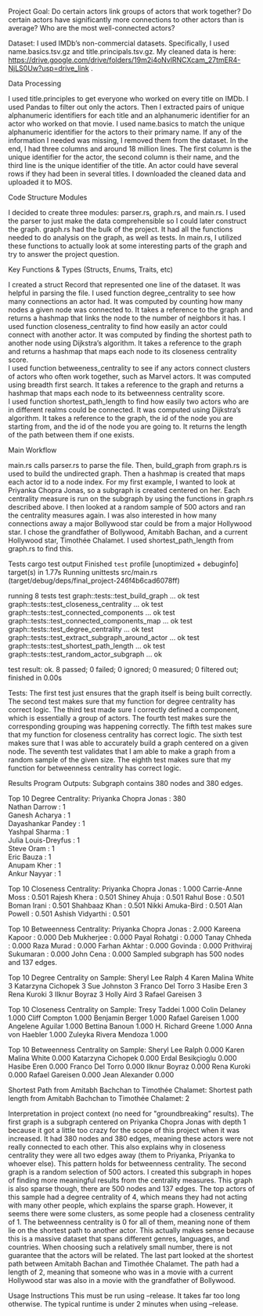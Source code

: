 
Project Goal: Do certain actors link groups of actors that work together? Do certain actors have significantly more connections to other actors than is average? Who are the most well-connected actors?


Dataset: I used IMDb’s non-commercial datasets. Specifically, I used name.basics.tsv.gz and title.principals.tsv.gz. My cleaned  data is here: https://drive.google.com/drive/folders/19m2i4oNvlRNCXcam_27tmER4-NjLS0Uw?usp=drive_link .


 Data Processing


I used title.principles to get everyone who worked on every title on IMDb. I used Pandas to filter out only the actors. Then I extracted pairs of unique alphanumeric identifiers for each title and an alphanumeric identifier for an actor who worked on that movie. I used name.basics to match the unique alphanumeric identifier for the actors to their primary name. If any of the information I needed was missing, I removed them from the dataset. In the end, I had three columns and around 18 million lines. The first column is the unique identifier for the actor, the second column is their name, and the third line is the unique identifier of the title. An actor could have several rows if they had been in several titles.
I downloaded the cleaned data and uploaded it to MOS. 


Code Structure
Modules


I decided to create three modules: parser.rs, graph.rs, and main.rs. I used the parser to just make the data comprehensible so I could later construct the graph. graph.rs had the bulk of the project. It had all the functions needed to do analysis on the graph, as well as tests. In main.rs, I utilized these functions to actually look at some interesting parts of the graph and try to answer the project question. 




Key Functions & Types (Structs, Enums, Traits, etc)

I created a struct Record that represented one line of the dataset. It was helpful in parsing the file.
I used function degree_centrality to see how many connections an actor had. It was computed by counting how many nodes a given node was connected to. It takes a reference to the graph and returns a hashmap that links the node to the number of neighbors it has. 
I used function closeness_centrality to find how easily an actor could connect with another actor. It was computed by finding the shortest path to another node using Dijkstra’s algorithm. It takes a reference to the graph and returns a hashmap that maps each node to its closeness centrality score.  
I used function betweeness_centrality to see if any actors connect clusters of actors who often work together, such as Marvel actors. It was computed using breadth first search. It takes a reference to the graph and returns a hashmap that maps each node to its betweenness centrality score.  
I used function shortest_path_length to find how easily two actors who are in different realms could be connected. It was computed using Dijkstra’s algorithm. It takes a reference to the graph, the id of the node you are starting from, and the id of the node you are going to. It returns the length of the path between them if one exists. 



Main Workflow


main.rs calls parser.rs to parse the file. Then, build_graph from graph.rs is used to build the undirected graph. Then a hashmap is created that maps each actor id to a node index. For my first example, I wanted to look at Priyanka Chopra Jonas, so a subgraph is created centered on her. Each centrality measure is run on the subgraph by using the functions in graph.rs described above. I then looked at a random sample of 500 actors and ran the centrality measures again. I was also interested in how many connections away a major Bollywood star could be from a major Hollywood star. I chose the grandfather of Bollywood, Amitabh Bachan, and a current Hollywood star, Timothée Chalamet. I used shortest_path_length from graph.rs to find this. 




Tests
cargo test output 
Finished `test` profile [unoptimized + debuginfo] target(s) in 1.77s
     Running unittests src/main.rs (target/debug/deps/final_project-246f4b6cad6078ff)

running 8 tests
test graph::tests::test_build_graph ... ok
test graph::tests::test_closeness_centrality ... ok
test graph::tests::test_connected_components ... ok
test graph::tests::test_connected_components_map ... ok
test graph::tests::test_degree_centrality ... ok
test graph::tests::test_extract_subgraph_around_actor ... ok
test graph::tests::test_shortest_path_length ... ok
test graph::tests::test_random_actor_subgraph ... ok

test result: ok. 8 passed; 0 failed; 0 ignored; 0 measured; 0 filtered out; finished in 0.00s


Tests:
The first test just ensures that the graph itself is being built correctly.
The second test makes sure that my function for degree centrality has correct logic.
The third test made sure I correctly defined a component, which is essentially a group of actors.
The fourth test makes sure the corresponding grouping was happening correctly.
The fifth test makes sure that my function for closeness centrality has correct logic.
The sixth test makes sure that I was able to accurately build a graph centered on a given node.
The seventh test validates that I am able to make a graph from a random sample of the given size.
The eighth test makes sure that my function for betweenness centrality has correct logic.







Results
Program Outputs:
Subgraph contains 380 nodes and 380 edges.

Top 10 Degree Centrality:
Priyanka Chopra Jonas              : 380  
Nathan Darrow                      : 1    
Ganesh Acharya                     : 1    
Dayashankar Pandey                 : 1    
Yashpal Sharma                     : 1    
Julia Louis-Dreyfus                : 1    
Steve Oram                         : 1    
Eric Bauza                         : 1    
Anupam Kher                        : 1    
Ankur Nayyar                       : 1    

Top 10 Closeness Centrality:
Priyanka Chopra Jonas              : 1.000
Carrie-Anne Moss                   : 0.501
Rajesh Khera                       : 0.501
Shiney Ahuja                       : 0.501
Rahul Bose                         : 0.501
Boman Irani                        : 0.501
Shahbaaz Khan                      : 0.501
Nikki Amuka-Bird                   : 0.501
Alan Powell                        : 0.501
Ashish Vidyarthi                   : 0.501

Top 10 Betweenness Centrality:
Priyanka Chopra Jonas              : 2.000
Kareena Kapoor                     : 0.000
Deb Mukherjee                      : 0.000
Payal Rohatgi                      : 0.000
Tanay Chheda                       : 0.000
Raza Murad                         : 0.000
Farhan Akhtar                      : 0.000
Govinda                            : 0.000
Prithviraj Sukumaran               : 0.000
John Cena                          : 0.000
Sampled subgraph has 500 nodes and 137 edges.

Top 10 Degree Centrality on Sample:
Sheryl Lee Ralph                    4
Karen Malina White                  3
Katarzyna Cichopek                  3
Sue Johnston                        3
Franco Del Torro                    3
Hasibe Eren                         3
Rena Kuroki                         3
Ilknur Boyraz                       3
Holly Aird                          3
Rafael Gareisen                     3

Top 10 Closeness Centrality on Sample:
Tresy Taddei                        1.000
Colin Delaney                       1.000
Cliff Compton                       1.000
Benjamin Berger                     1.000
Rafael Gareisen                     1.000
Angelene Aguilar                    1.000
Bettina Banoun                      1.000
H. Richard Greene                   1.000
Anna von Haebler                    1.000
Zuleyka Rivera Mendoza              1.000

Top 10 Betweenness Centrality on Sample:
Sheryl Lee Ralph                    0.000
Karen Malina White                  0.000
Katarzyna Cichopek                  0.000
Erdal Besikçioglu                   0.000
Hasibe Eren                         0.000
Franco Del Torro                    0.000
Ilknur Boyraz                       0.000
Rena Kuroki                         0.000
Rafael Gareisen                     0.000
Jean Alexander                      0.000

Shortest Path from Amitabh Bachchan to Timothée Chalamet:
Shortest path length from Amitabh Bachchan to Timothée Chalamet: 2



Interpretation in project context (no need for "groundbreaking” results).
The first graph is a subgraph centered on Priyanka Chopra Jonas with depth 1 because it got a little too crazy for the scope of this project when it was increased. It had 380 nodes and 380 edges, meaning these actors were not really connected to each other. This also explains why in closeness centrality they were all two edges away (them to Priyanka, Priyanka to whoever else). This pattern holds for betweenness centrality. 
The second graph is a random selection of 500 actors. I created this subgraph in hopes of finding more meaningful results from the centrality measures. This graph is also sparse though, there are 500 nodes and 137 edges. The top actors of this sample had a degree centrality of 4, which means they had not acting with many other people, which explains the sparse graph. However, it seems there were some clusters, as some people had a closeness centrality of 1. The betweenness centrality is 0 for all of them, meaning none of them lie on the shortest path to another actor. This actually makes sense because this is a massive dataset that spans different genres, languages, and countries. When choosing such a relatively small number, there is not guarantee that the actors will be related. 
The last part looked at the shortest path between Amitabh Bachan and Timothée Chalamet. The path had a length of 2, meaning that someone who was in a movie with a current Hollywood star was also in a movie with the grandfather of Bollywood. 




 Usage Instructions
This must be run using –release. It takes far too long otherwise. The typical runtime is under 2 minutes when using –release. 
